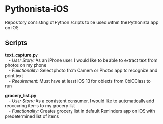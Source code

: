 # Pythonista-iOS
Repository consisting of Python scripts to be used within the Pythonista app on iOS

## Scripts
   **text_capture.py**  
      &nbsp;&nbsp;&nbsp;- *User Story:* As an iPhone user, I would like to be able to extract text from photos on my phone  
      &nbsp;&nbsp;&nbsp;- *Functionality:* Select photo from Camera or Photos app to recognize and print text  
      &nbsp;&nbsp;&nbsp;- *Requirement:* Must have at least iOS 13 for objects from ObjCClass to run  
      
   **grocery_list.py**  
      &nbsp;&nbsp;&nbsp;- *User Story:* As a consistent consumer, I would like to automatically add reoccuring items to my grocery list  
      &nbsp;&nbsp;&nbsp;- *Functionality:* Creates grocery list in default Reminders app on iOS with predetermined list of items  
   

